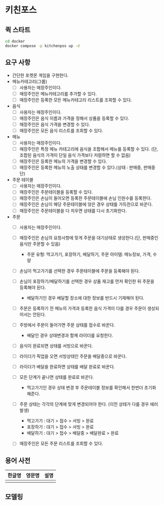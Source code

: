 # 키친포스

## 퀵 스타트

```sh
cd docker
docker compose -p kitchenpos up -d
```

## 요구 사항
- 간단한 포켓몬 게임을 구현한다.
- 메뉴카테고리(그룹)
    - [ ]  사용자는 매장주인이다.
    - [ ]  매장주인은 메뉴카테고리를 추가할 수 있다.
    - [ ]  매장주인은 등록한 모든 메뉴카테고리 리스트를 조회할 수 있다.
- 음식
    - [ ]  사용자는 매장주인이다.
    - [ ]  매장주인은 음식 이름과 가격을 정해서 상품을 등록할 수 있다.
    - [ ]  매장주인은 음식 가격을 변경할 수 있다.
    - [ ]  매장주인은 모든 음식 리스트를 조회할 수 있다.
- 메뉴
    - [ ]  사용자는 매장주인이다.
    - [ ]  매장주인은 특정 메뉴 카테고리에 음식을 조합해서 메뉴를 등록할 수 있다. (단, 조합된 음식의 가격이 단일 음식 가격보다 저렴하면 할 수 없음)
    - [ ]  매장주인은 등록한 메뉴의 가격을 변경할 수 있다.
    - [ ]  매장주인은 등록한 메뉴의 노출 상태를 변경할 수 있다.(상태 : 판매중, 판매중단)
- 주문 테이블
    - [ ]  사용자는 매장주인이다.
    - [ ]  매장주인은 주문테이블을 등록할 수 있다.
    - [ ]  매장주인은 손님이 들어오면 등록한 주문테이블에 손님 인원수를 등록한다.
    - [ ]  매장주인은 손님이 해당 주문테이블에 앉은 경우 상태를 가득찬으로 바꾼다.
    - [ ]  매장주인은 주문테이블을 다 치우면 상태를 다시 초기화한다.
- 주문
    - [ ]  사용자는 매장주인이다.
    - [ ]  매장주인은 손님의 요청사항에 맞게 주문을 대기상태로 생성한다.(단, 판매중인 음식만 주문할 수 있음)
        - 주문 유형: 먹고가기, 포장하기, 배달하기, 주문 아이템: 메뉴정보, 가격, 수량
    - [ ]  손님이 먹고가기를 선택한 경우 주문테이블에 주문을 등록해야 된다.
    - [ ]  손님이 포장하기/배달하기를 선택한 경우 상품 재고를 먼저 확인한 뒤 주문을 등록해야 된다.
        - 배달하기인 경우 배달할 장소에 대한 정보를 반드시 기재해야 된다.
    - [ ]  주문은 등록하기 전 메뉴의 가격과 등록한 음식 가격이 다를 경우 주문이 생성되어서는 안된다.
    - [ ]  주방에서 주문이 들어가면 주문 상태를 접수로 바꾼다.
         - 배달인 경우 상태변경과 함께 라이더를 요청한다.
    - [ ]  음식이 완료되면 상태를 서빙으로 바꾼다.
    - [ ]  라이더가 픽업을 오면 서빙상태인 주문을 배달중으로 바꾼다.
    - [ ]  라이더가 배달을 완료하면 상태를 배달 완료로 바꾼다.
    - [ ]  모든 단계가 끝나면 상태를 완료로 바꾼다.
        - 먹고가기인 경우 상태 변경 후 주문테이블 정보를 확인해서 한번더 초기화 해준다.
    - [ ]  주문 상태는 각각의 단계에 맞게 변경되어야 한다. (이전 상태가 다를 경우 에러 발생)
         - 먹고가기 : 대기 > 접수 > 서빙 > 완료
         - 포장하기 : 대기 > 접수 > 서빙 > 완료
         - 배달하기 : 대기 > 접수 > 배달중 > 배달완료 > 완료
    - [ ]  매장주인은 모든 주문 리스트를 조회할 수 있다.




## 용어 사전

| 한글명 | 영문명 | 설명 |
| --- | --- | --- |
|  |  |  |

## 모델링
